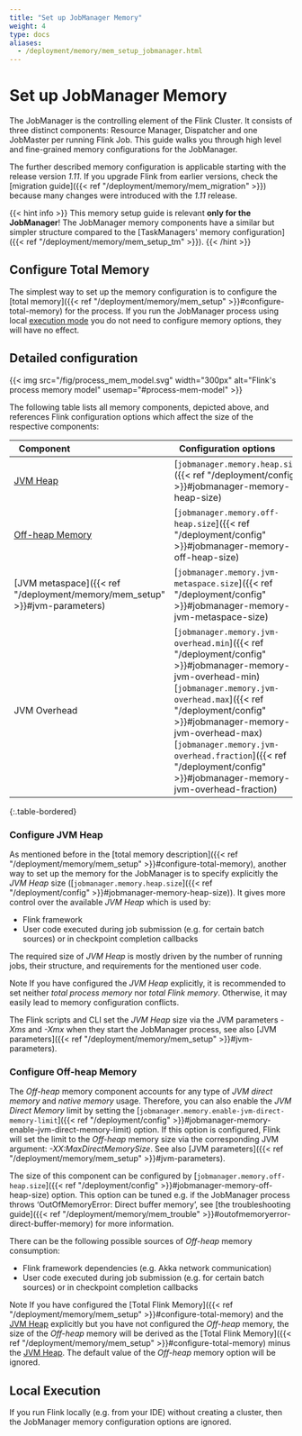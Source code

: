 ```yaml
---
title: "Set up JobManager Memory"
weight: 4
type: docs
aliases:
  - /deployment/memory/mem_setup_jobmanager.html
---
```

<!--
Licensed to the Apache Software Foundation (ASF) under one
or more contributor license agreements.  See the NOTICE file
distributed with this work for additional information
regarding copyright ownership.  The ASF licenses this file
to you under the Apache License, Version 2.0 (the
"License"); you may not use this file except in compliance
with the License.  You may obtain a copy of the License at

  http://www.apache.org/licenses/LICENSE-2.0

Unless required by applicable law or agreed to in writing,
software distributed under the License is distributed on an
"AS IS" BASIS, WITHOUT WARRANTIES OR CONDITIONS OF ANY
KIND, either express or implied.  See the License for the
specific language governing permissions and limitations
under the License.
-->

# Set up JobManager Memory

The JobManager is the controlling element of the Flink Cluster. 
It consists of three distinct components: Resource Manager, Dispatcher and one JobMaster per running Flink Job.
This guide walks you through high level and fine-grained memory configurations for the JobManager.

The further described memory configuration is applicable starting with the release version *1.11*. If you upgrade Flink
from earlier versions, check the [migration guide]({{< ref "/deployment/memory/mem_migration" >}}) because many changes were introduced with the *1.11* release.

{{< hint info >}}
This memory setup guide is relevant <strong>only for the JobManager</strong>!
The JobManager memory components have a similar but simpler structure compared to the [TaskManagers' memory configuration]({{< ref "/deployment/memory/mem_setup_tm" >}}).
{{< /hint >}}

## Configure Total Memory

The simplest way to set up the memory configuration is to configure the [total memory]({{< ref "/deployment/memory/mem_setup" >}}#configure-total-memory) for the process.
If you run the JobManager process using local [execution mode](#local-execution) you do not need to configure memory options, they will have no effect.

## Detailed configuration

{{< img src="/fig/process_mem_model.svg" width="300px" alt="Flink's process memory model" usemap="#process-mem-model" >}}

The following table lists all memory components, depicted above, and references Flink configuration options which
affect the size of the respective components:

| &nbsp;&nbsp;**Component**&nbsp;&nbsp;                          | &nbsp;&nbsp;**Configuration options**&nbsp;&nbsp;                                                                                                                                                                                                                                                   | &nbsp;&nbsp;**Description**&nbsp;&nbsp;                                                                                                                                                                                                                                  |
| :------------------------------------------------------------- | :-------------------------------------------------------------------------------------------------------------------------------------------------------------------------------------------------------------------------------------------------------------------------------------------------- | :----------------------------------------------------------------------------------------------------------------------------------------------------------------------------------------------------------------------------------------------------------------------- |
| [JVM Heap](#configure-jvm-heap)                                | [`jobmanager.memory.heap.size`]({{< ref "/deployment/config" >}}#jobmanager-memory-heap-size)                                                                                                                                                                                                                         | *JVM Heap* memory size for job manager.                                                                                                                                                                                                                                  |
| [Off-heap Memory](#configure-off-heap-memory)                  | [`jobmanager.memory.off-heap.size`]({{< ref "/deployment/config" >}}#jobmanager-memory-off-heap-size)                                                                                                                                                                                                                 | *Off-heap* memory size for job manager. This option covers all off-heap memory usage including direct and native memory allocation.                                                                                                                                      |
| [JVM metaspace]({{< ref "/deployment/memory/mem_setup" >}}#jvm-parameters)                 | [`jobmanager.memory.jvm-metaspace.size`]({{< ref "/deployment/config" >}}#jobmanager-memory-jvm-metaspace-size)                                                                                                                                                                                                       | Metaspace size of the Flink JVM process                                                                                                                                                                                                                                  |
| JVM Overhead                                                   | [`jobmanager.memory.jvm-overhead.min`]({{< ref "/deployment/config" >}}#jobmanager-memory-jvm-overhead-min) <br/> [`jobmanager.memory.jvm-overhead.max`]({{< ref "/deployment/config" >}}#jobmanager-memory-jvm-overhead-max) <br/> [`jobmanager.memory.jvm-overhead.fraction`]({{< ref "/deployment/config" >}}#jobmanager-memory-jvm-overhead-fraction) | Native memory reserved for other JVM overhead: e.g. thread stacks, code cache, garbage collection space etc, it is a [capped fractionated component]({{< ref "/deployment/memory/mem_setup" >}}#capped-fractionated-components) of the [total process memory]({{< ref "/deployment/memory/mem_setup" >}}#configure-total-memory) |
{:.table-bordered}
<br/>

### Configure JVM Heap

As mentioned before in the [total memory description]({{< ref "/deployment/memory/mem_setup" >}}#configure-total-memory), another way to set up the memory
for the JobManager is to specify explicitly the *JVM Heap* size ([`jobmanager.memory.heap.size`]({{< ref "/deployment/config" >}}#jobmanager-memory-heap-size)).
It gives more control over the available *JVM Heap* which is used by:

* Flink framework
* User code executed during job submission (e.g. for certain batch sources) or in checkpoint completion callbacks

The required size of *JVM Heap* is mostly driven by the number of running jobs, their structure, and requirements for
the mentioned user code.

<span class="label label-info">Note</span> If you have configured the *JVM Heap* explicitly, it is recommended to set
neither *total process memory* nor *total Flink memory*. Otherwise, it may easily lead to memory configuration conflicts.

The Flink scripts and CLI set the *JVM Heap* size via the JVM parameters *-Xms* and *-Xmx* when they start the JobManager process, see also [JVM parameters]({{< ref "/deployment/memory/mem_setup" >}}#jvm-parameters).

### Configure Off-heap Memory

The *Off-heap* memory component accounts for any type of *JVM direct memory* and *native memory* usage. Therefore,
you can also enable the *JVM Direct Memory* limit by setting the [`jobmanager.memory.enable-jvm-direct-memory-limit`]({{< ref "/deployment/config" >}}#jobmanager-memory-enable-jvm-direct-memory-limit) option.
If this option is configured, Flink will set the limit to the *Off-heap* memory size via the corresponding JVM argument: *-XX:MaxDirectMemorySize*.
See also [JVM parameters]({{< ref "/deployment/memory/mem_setup" >}}#jvm-parameters).

The size of this component can be configured by [`jobmanager.memory.off-heap.size`]({{< ref "/deployment/config" >}}#jobmanager-memory-off-heap-size)
option. This option can be tuned e.g. if the JobManager process throws ‘OutOfMemoryError: Direct buffer memory’, see
[the troubleshooting guide]({{< ref "/deployment/memory/mem_trouble" >}}#outofmemoryerror-direct-buffer-memory) for more information.

There can be the following possible sources of *Off-heap* memory consumption:

* Flink framework dependencies (e.g. Akka network communication)
* User code executed during job submission (e.g. for certain batch sources) or in checkpoint completion callbacks

<span class="label label-info">Note</span> If you have configured the [Total Flink Memory]({{< ref "/deployment/memory/mem_setup" >}}#configure-total-memory)
and the [JVM Heap](#configure-jvm-heap) explicitly but you have not configured the *Off-heap* memory, the size of the *Off-heap* memory
will be derived as the [Total Flink Memory]({{< ref "/deployment/memory/mem_setup" >}}#configure-total-memory) minus the [JVM Heap](#configure-jvm-heap).
The default value of the *Off-heap* memory option will be ignored.

## Local Execution

If you run Flink locally (e.g. from your IDE) without creating a cluster, then the JobManager memory configuration options are ignored.
